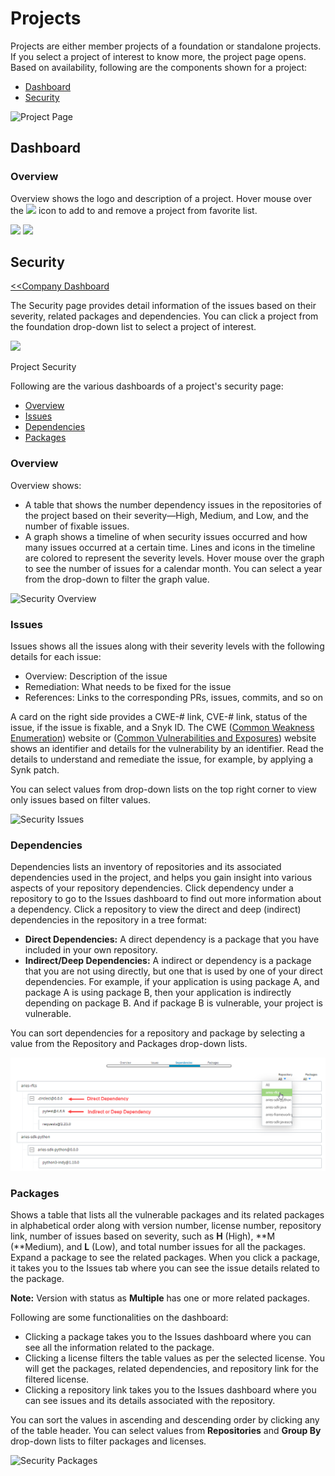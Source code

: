 # Projects

Projects are either member projects of a foundation or standalone projects. If you select a project of interest to know more, the project page opens. Based on availability, following are the components shown for a project:

* [Dashboard](projects.md#dashboard)
* [Security](projects.md#security)

![Project Page](https://gblobscdn.gitbook.com/assets%2F-LuGl2w4LzPpYJ8jx5ae%2F-M31Bl_FKta4pkZSJ5_f%2F-M31BtQdrsLTqQiVQC4s%2Fsecurity%20dashboard.png?alt=media&token=75168f73-1497-4214-b6ca-455644882da7)

## Dashboard <a id="dashboard"></a>

### Overview <a id="overview"></a>

Overview shows the logo and description of a project. Hover mouse over the ![](https://firebasestorage.googleapis.com/v0/b/gitbook-28427.appspot.com/o/assets%2F-LuGl2w4LzPpYJ8jx5ae%2F-M23_29VdNuuPEihJzVm%2F-M23aEV9KRmS3NPRfodU%2Ffavorite%20icon.png?alt=media&token=98d007ed-14e5-4e99-a8da-bb6e6fc7a1ed) icon to add to and remove a project from favorite list.

​![](https://firebasestorage.googleapis.com/v0/b/gitbook-28427.appspot.com/o/assets%2F-LuGl2w4LzPpYJ8jx5ae%2F-M23_29VdNuuPEihJzVm%2F-M23bMpeIR8SM4q5Dmww%2Fadd%20favorite.png?alt=media&token=fdd17c21-683f-4456-9305-56ad1c177ef8) ![](https://firebasestorage.googleapis.com/v0/b/gitbook-28427.appspot.com/o/assets%2F-LuGl2w4LzPpYJ8jx5ae%2F-M23_29VdNuuPEihJzVm%2F-M23bZXxwYtESIZPVrMM%2Fremove%20favorite.png?alt=media&token=4c64ee9b-ac79-4ab1-b7fd-4bdc66205025)

## Security <a id="security"></a>

​[&lt;&lt;Company Dashboard](https://docs.linuxfoundation.org/community-bridge/company/dashboard#security)​

The Security page provides detail information of the issues based on their severity, related packages and dependencies. You can click a project from the foundation drop-down list to select a project of interest.

![](https://gblobscdn.gitbook.com/assets%2F-LuGl2w4LzPpYJ8jx5ae%2F-M31Bl_FKta4pkZSJ5_f%2F-M31BtQdrsLTqQiVQC4s%2Fsecurity%20dashboard.png?alt=media&token=75168f73-1497-4214-b6ca-455644882da7)

Project Security

Following are the various dashboards of a project's security page:

* [Overview](projects.md#overview)
* [Issues](projects.md#issues)
* [Dependencies](projects.md#dependencies)
* [Packages](projects.md#packages)

### Overview <a id="overview-1"></a>

Overview shows:

* A table that shows the number dependency issues in the repositories of the project based on their severity—High, Medium, and Low, and the number of fixable issues.
* A graph shows a timeline of when security issues occurred and how many issues occurred at a certain time. Lines and icons in the timeline are colored to represent the severity levels. Hover mouse over the graph to see the number of issues for a calendar month. You can select a year from the drop-down to filter the graph value.

![Security Overview](https://gblobscdn.gitbook.com/assets%2F-LuGl2w4LzPpYJ8jx5ae%2F-M31Bl_FKta4pkZSJ5_f%2F-M31Iao7W5KhdSRNNdQV%2Fissue%20graph.png?alt=media&token=4d09ef40-57dd-4a48-a06b-3182c381e7a0)

### Issues <a id="issues"></a>

Issues shows all the issues along with their severity levels with the following details for each issue:

* Overview: Description of the issue
* Remediation: What needs to be fixed for the issue
* References: Links to the corresponding PRs, issues, commits, and so on

A card on the right side provides a CWE-\# link, CVE-\# link, status of the issue, if the issue is fixable, and a Snyk ID. The CWE \([Common Weakness Enumeration](https://cwe.mitre.org/)\) website or \([Common Vulnerabilities and Exposures](https://cve.mitre.org/)\) website shows an identifier and details for the vulnerability by an identifier. Read the details to understand and remediate the issue, for example, by applying a Synk patch.

You can select values from drop-down lists on the top right corner to view only issues based on filter values.

![Security Issues](https://gblobscdn.gitbook.com/assets%2F-LuGl2w4LzPpYJ8jx5ae%2F-M3LMaEhqv_y3tiJX_HJ%2F-M3LQEHLQrcO4QNHuGXj%2FSecurity%20Isuues.png?alt=media&token=93f3baa7-0f58-4ead-ab87-e18607cea683)

### Dependencies <a id="dependencies"></a>

Dependencies lists an inventory of repositories and its associated dependencies used in the project, and helps you gain insight into various aspects of your repository dependencies. Click dependency under a repository to go to the Issues dashboard to find out more information about a dependency. Click a repository to view the direct and deep \(indirect\) dependencies in the repository in a tree format:

* **Direct Dependencies:** A direct dependency is a package that you have included in your own repository.
* **Indirect/Deep Dependencies:** A indirect or dependency is a package that you are not using directly, but one that is used by one of your direct dependencies. For example, if your application is using package A, and package A is using package B, then your application is indirectly depending on package B. And if package B is vulnerable, your project is vulnerable.

You can sort dependencies for a repository and package by selecting a value from the Repository and Packages drop-down lists.

![Dependencies](../../.gitbook/assets/dependency.png)

### Packages <a id="packages"></a>

Shows a table that lists all the vulnerable packages and its related packages in alphabetical order along with version number, license number, repository link, number of issues based on severity, such as **H** \(High\), **M \(**Medium\), and **L** \(Low\), and total number issues for all the packages. Expand a package to see the related packages. When you click a package, it takes you to the Issues tab where you can see the issue details related to the package.

**Note:** Version with status as **Multiple** has one or more related packages.

Following are some functionalities on the dashboard:

* Clicking a package takes you to the Issues dashboard where you can see all the information related to the package.
* Clicking a license filters the table values as per the selected license. You will get the packages, related dependencies, and repository link for the filtered license.
* Clicking a repository link takes you to the Issues dashboard where you can see issues and its details associated with the repository.

You can sort the values in ascending and descending order by clicking any of the table header. You can select values from **Repositories** and **Group By** drop-down lists to filter packages and licenses.

![Security Packages](https://gblobscdn.gitbook.com/assets%2F-LuGl2w4LzPpYJ8jx5ae%2F-M36e529lY-RTZJ5xj6e%2F-M31KZ4iIhyS5KaX6zxc%2FSecurity%20Isuues.png?alt=media&token=73f6cec2-b27f-4e55-9866-b5c9cfab3d27)

​

